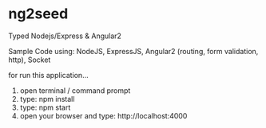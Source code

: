 # ng2seed
Typed Nodejs/Express & Angular2 

Sample Code using: NodeJS, ExpressJS, Angular2 (routing, form validation, http), Socket

for run this application...

1.  open terminal / command prompt
2.  type: npm install
3.  type: npm start
4.  open your browser and type: http://localhost:4000
